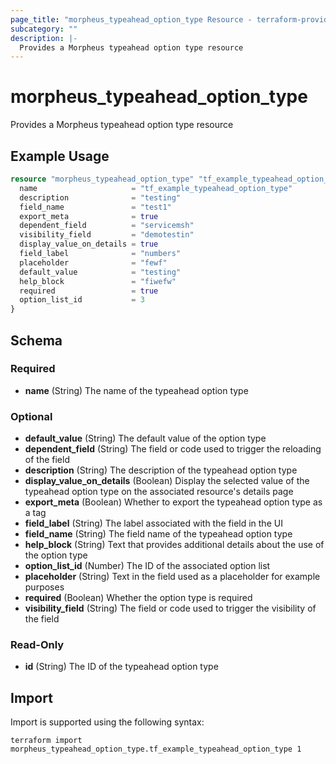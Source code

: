 ```yaml
---
page_title: "morpheus_typeahead_option_type Resource - terraform-provider-morpheus"
subcategory: ""
description: |-
  Provides a Morpheus typeahead option type resource
---
```


# morpheus_typeahead_option_type

Provides a Morpheus typeahead option type resource

## Example Usage

```terraform
resource "morpheus_typeahead_option_type" "tf_example_typeahead_option_type" {
  name                     = "tf_example_typeahead_option_type"
  description              = "testing"
  field_name               = "test1"
  export_meta              = true
  dependent_field          = "servicemsh"
  visibility_field         = "demotestin"
  display_value_on_details = true
  field_label              = "numbers"
  placeholder              = "fewf"
  default_value            = "testing"
  help_block               = "fiwefw"
  required                 = true
  option_list_id           = 3
}
```

<!-- schema generated by tfplugindocs -->
## Schema

### Required

- **name** (String) The name of the typeahead option type

### Optional

- **default_value** (String) The default value of the option type
- **dependent_field** (String) The field or code used to trigger the reloading of the field
- **description** (String) The description of the typeahead option type
- **display_value_on_details** (Boolean) Display the selected value of the typeahead option type on the associated resource's details page
- **export_meta** (Boolean) Whether to export the typeahead option type as a tag
- **field_label** (String) The label associated with the field in the UI
- **field_name** (String) The field name of the typeahead option type
- **help_block** (String) Text that provides additional details about the use of the option type
- **option_list_id** (Number) The ID of the associated option list
- **placeholder** (String) Text in the field used as a placeholder for example purposes
- **required** (Boolean) Whether the option type is required
- **visibility_field** (String) The field or code used to trigger the visibility of the field

### Read-Only

- **id** (String) The ID of the typeahead option type

## Import

Import is supported using the following syntax:

```shell
terraform import morpheus_typeahead_option_type.tf_example_typeahead_option_type 1
```
